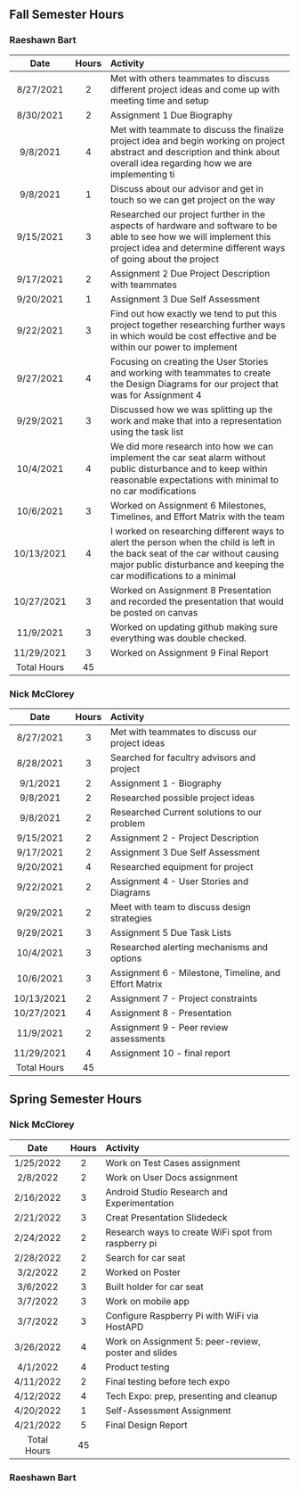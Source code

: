 ## Fall Semester Hours

### Raeshawn Bart
Date | Hours | Activity |
| :---: |  :---: | :--- |
8/27/2021 | 2 | Met with others teammates to discuss different project ideas and come up with meeting time and setup |
8/30/2021 |  2  | Assignment 1 Due Biography |
9/8/2021 | 4 | Met with teammate to discuss the finalize project idea and begin working on project abstract and description and think about overall idea regarding how we are implementing ti |
9/8/2021 | 1 |Discuss about our advisor and get in touch so we can get project on the way |
9/15/2021 | 3 | Researched our project further in the aspects of hardware and software to be able to see how we will implement this project idea and determine different ways of going about the project|
9/17/2021 | 2 | Assignment 2 Due Project Description with teammates |
9/20/2021 | 1 | Assignment 3 Due Self Assessment |
9/22/2021 | 3 | Find out how exactly we tend to put this project together researching further ways in which would be cost effective and be within our power to implement 
9/27/2021 | 4 | Focusing  on creating the User Stories and working with teammates to create the Design Diagrams for our project that was for Assignment 4 |
9/29/2021 | 3 | Discussed how we was splitting up the work and make that into a representation using the task list |
10/4/2021 | 4 | We did more research into how we can implement the car seat alarm without public disturbance and to keep within reasonable expectations with minimal to no car modifications  |
10/6/2021 | 3 | Worked on Assignment 6 Milestones, Timelines, and Effort Matrix with the team |
10/13/2021 | 4| I worked on researching different ways to alert the person when the child is left in the back seat of the car without causing major public disturbance and keeping the car modifications to a minimal  |
10/27/2021 | 3 | Worked on Assignment 8 Presentation and recorded the presentation  that would be posted on canvas|
11/9/2021 | 3 | Worked on updating github making sure everything was double checked.|
11/29/2021 | 3 | Worked on Assignment 9 Final Report |
Total Hours | 45 | 

### Nick McClorey
Date | Hours | Activity |
| :---: |  :---: | :--- |
8/27/2021 | 3 | Met with teammates to discuss our project ideas |
8/28/2021 | 3 | Searched for facultry advisors and project |
9/1/2021 | 2 | Assignment 1 - Biography |
9/8/2021 | 2 | Researched possible project ideas|
9/8/2021 | 2 | Researched Current solutions to our problem |
9/15/2021 | 2 | Assignment 2 - Project Description |
9/17/2021 | 2 | Assignment 3 Due Self Assessment |
9/20/2021 | 4 | Researched equipment for project|
9/22/2021 | 2 | Assignment 4 - User Stories and Diagrams|
9/29/2021 | 2 | Meet with team to discuss design strategies |
9/29/2021 | 3 | Assignment 5 Due Task Lists |
10/4/2021 | 3 | Researched alerting mechanisms and options|
10/6/2021 | 3 | Assignment 6 - Milestone, Timeline, and Effort Matrix |
10/13/2021 | 2 | Assignment 7 - Project constraints |
10/27/2021 | 4 | Assignment 8 - Presentation
11/9/2021 | 2 | Assignment 9 - Peer review assessments
11/29/2021 | 4 | Assignment 10 - final report |
Total Hours | 45 |

## Spring Semester Hours

### Nick McClorey
Date | Hours | Activity |
| :---: |  :---: | :--- |
1/25/2022 | 2 | Work on Test Cases assignment |
2/8/2022 | 2 | Work on User Docs assignment |
2/16/2022 | 3 | Android Studio Research and Experimentation
2/21/2022 | 3 | Creat Presentation Slidedeck |
2/24/2022 | 2 | Research ways to create WiFi spot from raspberry pi |
2/28/2022 | 2 | Search for car seat |
3/2/2022 | 2 | Worked on Poster |
3/6/2022 | 3 | Built holder for car seat |
3/7/2022 | 3 | Work on mobile app |
3/7/2022 | 3 | Configure Raspberry Pi with WiFi via HostAPD |
3/26/2022 | 4 | Work on Assignment 5: peer-review, poster and slides |
4/1/2022 | 4 | Product testing |
4/11/2022 | 2 | Final testing before tech expo |
4/12/2022 | 4 | Tech Expo: prep, presenting and cleanup |
4/20/2022 | 1 | Self-Assessment Assignment |
4/21/2022 | 5 | Final Design Report |
Total Hours | 45 |
### Raeshawn Bart